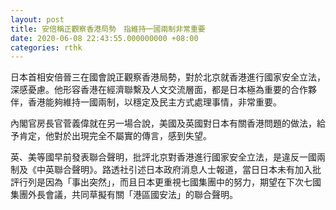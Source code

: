 ```yaml
---
layout: post
title: 安倍稱正觀察香港局勢　指維持一國兩制非常重要
date: 2020-06-08 22:43:55.000000000 +08:00
categories: rthk
---
```


日本首相安倍晉三在國會說正觀察香港局勢，對於北京就香港進行國家安全立法，深感憂慮。他形容香港在經濟聯繫及人文交流層面，都是日本極為重要的合作夥伴，香港能夠維持一國兩制，以穩定及民主方式處理事情，非常重要。

內閣官房長官菅義偉就在另一場合說，美國及英國對日本有關香港問題的做法，給予肯定，他對於出現完全不屬實的傳言，感到失望。

英、美等國早前發表聯合聲明，批評北京對香港進行國家安全立法，是違反一國兩制及《中英聯合聲明》。路透社引述日本政府消息人士報道，當日日本未有加入批評行列是因為「事出突然」，而且日本更重視七國集團中的努力，期望在下次七國集團外長會議，共同草擬有關「港區國安法」的聯合聲明。
